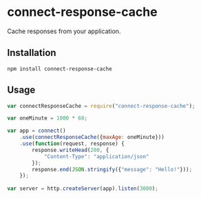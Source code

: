 # connect-response-cache

Cache responses from your application.

## Installation

    npm install connect-response-cache
    
## Usage

```javascript
var connectResponseCache = require("connect-response-cache");

var oneMinute = 1000 * 60;

var app = connect()
    .use(connectResponseCache({maxAge: oneMinute}))
    .use(function(request, response) {
        response.writeHead(200, {
            "Content-Type": "application/json"
        });
        response.end(JSON.stringify({"message": "Hello!"}));
    });
    
var server = http.createServer(app).listen(3000);
```

